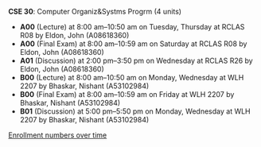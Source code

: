 **CSE 30**: Computer Organiz&Systms Progrm (4 units)

- **A00** (Lecture) at 8:00 am–10:50 am on Tuesday, Thursday at RCLAS R08 by Eldon, John (A08618360)
- **A00** (Final Exam) at 8:00 am–10:59 am on Saturday at RCLAS R08 by Eldon, John (A08618360)
- **A01** (Discussion) at 2:00 pm–3:50 pm on Wednesday at RCLAS R26 by Eldon, John (A08618360)
- **B00** (Lecture) at 8:00 am–10:50 am on Monday, Wednesday at WLH 2207 by Bhaskar, Nishant (A53102984)
- **B00** (Final Exam) at 8:00 am–10:59 am on Friday at WLH 2207 by Bhaskar, Nishant (A53102984)
- **B01** (Discussion) at 5:00 pm–5:50 pm on Monday, Wednesday at WLH 2207 by Bhaskar, Nishant (A53102984)

[Enrollment numbers over time](./CSE30.tsv)
